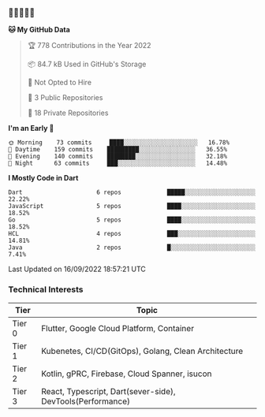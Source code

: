 ### 🤯🤯🤯🤯🤯

<!--START_SECTION:waka-->
**🐱 My GitHub Data** 

> 🏆 778 Contributions in the Year 2022
 > 
> 📦 84.7 kB Used in GitHub's Storage 
 > 
> 🚫 Not Opted to Hire
 > 
> 📜 3 Public Repositories 
 > 
> 🔑 18 Private Repositories  
 > 
**I'm an Early 🐤** 

```text
🌞 Morning    73 commits     ████░░░░░░░░░░░░░░░░░░░░░   16.78% 
🌆 Daytime    159 commits    █████████░░░░░░░░░░░░░░░░   36.55% 
🌃 Evening    140 commits    ████████░░░░░░░░░░░░░░░░░   32.18% 
🌙 Night      63 commits     ███░░░░░░░░░░░░░░░░░░░░░░   14.48%

```


**I Mostly Code in Dart** 

```text
Dart                     6 repos             █████░░░░░░░░░░░░░░░░░░░░   22.22% 
JavaScript               5 repos             ████░░░░░░░░░░░░░░░░░░░░░   18.52% 
Go                       5 repos             ████░░░░░░░░░░░░░░░░░░░░░   18.52% 
HCL                      4 repos             ███░░░░░░░░░░░░░░░░░░░░░░   14.81% 
Java                     2 repos             █░░░░░░░░░░░░░░░░░░░░░░░░   7.41%

```



 Last Updated on 16/09/2022 18:57:21 UTC
<!--END_SECTION:waka-->

### Technical Interests

| Tier | Topic | 
| -------- | -------- |
| Tier 0 | Flutter, Google Cloud Platform, Container |
| Tier 1 | Kubenetes, CI/CD(GitOps), Golang, Clean Architecture |
| Tier 2 | Kotlin, gPRC, Firebase, Cloud Spanner, isucon | 
| Tier 3 | React, Typescript, Dart(sever-side), DevTools(Performance) |
